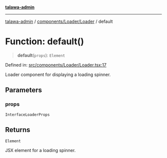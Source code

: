 [**talawa-admin**](../../../../README.md)

***

[talawa-admin](../../../../modules.md) / [components/Loader/Loader](../README.md) / default

# Function: default()

> **default**(`props`): `Element`

Defined in: [src/components/Loader/Loader.tsx:17](https://github.com/bint-Eve/talawa-admin/blob/e05e1a03180dbbfc7ba850102958ea6b6cd4b01e/src/components/Loader/Loader.tsx#L17)

Loader component for displaying a loading spinner.

## Parameters

### props

`InterfaceLoaderProps`

## Returns

`Element`

JSX element for a loading spinner.
